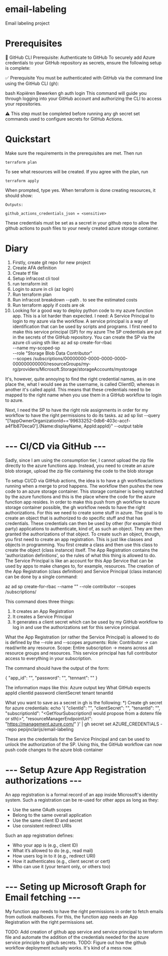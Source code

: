 # email-labeling
Email labeling project

# Prerequisites
🔐 GitHub CLI Prerequisite: Authenticate to GitHub
To securely add Azure credentials to your GitHub repository as secrets, ensure the following setup is complete:

✅ Prerequisite
You must be authenticated with GitHub via the command line using the GitHub CLI (gh):

bash
Kopiëren
Bewerken
gh auth login
This command will guide you through logging into your GitHub account and authorizing the CLI to access your repositories.

⚠️ This step must be completed before running any gh secret set commands used to configure secrets for GitHub Actions.

# Quickstart
Make sure the requirements in the prerequisites are met. Then run 

```terraform plan```

To see what resources will be created.
If you agree with the plan, run 

```terraform apply```

When prompted, type yes. When terraform is done creating resources, it should show:

```
Outputs:

github_actions_credentials_json = <sensitive>
```

These credentials must be set as a secret in your github repo to allow the github actions to push files to your newly created azure storage container.


# Diary
1) Firstly, create git repo for new project
2) Create AFA definition
3) Create tf file
4) Setup infracost cli tool
5) run terraform init
6) Login to azure in cli (az login)
7) Run terraform plan
8) Run infracost breakdown --path . to see the estimated costs
9) Run terraform apply if costs are ok
10) Looking for a good way to deploy python code to my azure function app. This is a lot harder than expected. I need:
	A Service Principal to login to my azure via the workflow. A service principal is a way of identification that can be used by scripts and programs. I first need to make this service principal (SP) for my azure  The SP credentials are put in the secrets of the GitHub repository. You can create the SP via the azure cli using sth like:
az ad sp create-for-rbac \
  --name my-scoped-sp \
  --role "Storage Blob Data Contributor" \
  --scopes /subscriptions/00000000-0000-0000-0000-000000000000/resourceGroups/my-rg/providers/Microsoft.Storage/storageAccounts/mystorage

It's, however, quite annoying to find the right credential names, as in one place the, what I would see as the username, is called ClientID, whereas in another it's called appId. This means that these credentials need to be mapped to the right name when you use them in a GitHub workflow to login to azure.

Next, I need the SP to have the right role assignments in order for my workflow to have the right permissions to do its tasks. 
az ad sp list --query "[?appOwnerOrganizationId=='99633252-0db6-403c-accf-a4f1b870eca0'].{Name:displayName, AppId:appId}" --output table



# --- CI/CD via GitHub --- #
Sadly, since I am using the consumption tier, I cannot upload the zip file directly to the azure functions app. Instead, you need to create an azure blob storage, upload the zip file containing the code to the blob storage

To setup CI/CD via GitHub actions, the idea is to have a gh workflow/actions running when a merge to prod happens. The workflow then pushes the new code to an azure storage container. This storage container is being watched by the azure functions and this is the place where the code for the azure function app resides. In order to make this push from gh workflow to azure storage container possible, the gh workflow needs to have the right authorizations. For this we need to create some stuff in azure. The goal is to create an object that is authorized to do specific stuff and that has credentials. These credentials can then be used by other (for example third party) applications to authenticate, kind of, as such an object. They are then granted the authorizations of that object. To create such an object, though, you first need to create an app registration. This is just like classes and objects in programming. You first create a class and then use this class to create the object (class instance) itself. The App Registration contains the 'authorization definitions', so the rules of what this thing is allowed to do. The Service Principal is like an account for this App Service that can be used by apps to make changes to, for example, resources. The creation of the App Registration (class definition) and Service Principal (class instance) can be done by a single command:

az ad sp create-for-rbac --name "<name for both the App Registration and Service Principal>" --role contributor --scopes /subscriptions/<your-subscription-id>

This command does three things:
1) It creates an App Registration
2) It creates a Service Principal
3) It generates a client secret which can be used by my GitHub workflow to log in and use the authorizations set for this service principal.

What the App Registration (or rather the Service Principal) is allowed to do is defined by the --role and --scopes arguments:
Role: Contributor → can read/write any resource.
Scope: Entire subscription → means across all resource groups and resources.
This service principal has full contributor access to everything in your subscription.

The command should have the output of the form:

{
	"app_id": "",
	"password": "",
	"tennant": ""
}

The information maps like this:
Azure output key	What GitHub expects
appId	                clientId
password	        clientSecret
tenant			tenantId

What you want to save as a secret in gh is the following:
*) Create gh secret for azure credentials:
echo '{
  "clientId": "<appId>",
  "clientSecret": "<password>",
  "tenantId": "<tenant>",
  "subscriptionId": "<GetYourSubscription(I would propose from a dotenv file or sth)>",
  "resourceManagerEndpointUrl": "https://management.azure.com/"
}' | gh secret set AZURE_CREDENTIALS --repo pepijnclarijs/email-labeling

These are the credentials for the Service Principal and can be used to unlock the authorization of the SP. Using this, the GitHub workflow can now push code changes to the azure blob container

	
# --- Setup Azure App Registration authorizations --- #
An app registration is a formal record of an app inside Microsoft's identity system. Such a registration can be re-used for other apps as long as they:

- Use the same OAuth scopes
- Belong to the same overall application
- Use the same client ID and secret
- Use consistent redirect URIs

Such an app registration defines:

- Who your app is (e.g., client ID)
- What it’s allowed to do (e.g., read mail)
- How users log in to it (e.g., redirect URI)
- How it authenticates (e.g., client secret or cert)
- Who can use it (your tenant only, or others too)



# --- Seting up Microsoft Graph for Email fetching --- #
My function app needs to have the right permissions in order to fetch emails from outlook mailboxes. For this, the function app needs an App Registration with the right permissions set. 

TODO: Add creation of github app service and service principal to terraform file and automate the 
addition of the credentials needed for the azure service principle to github secrets.
TODO: Figure out how the github workflow deployment actually works. It's kind of a mess now.